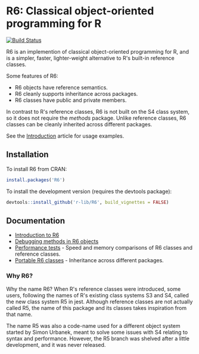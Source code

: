 R6: Classical object-oriented programming for R
===============================================

[![Build Status](https://travis-ci.org/r-lib/R6.svg?branch=master)](https://travis-ci.org/r-lib/R6)

R6 is an implemention of classical object-oriented programming for R, and is a simpler, faster, lighter-weight alternative to R's built-in reference classes.

Some features of R6:

* R6 objects have reference semantics.
* R6 cleanly supports inheritance across packages.
* R6 classes have public and private members.

In contrast to R's reference classes, R6 is not built on the S4 class system, so it does not require the *methods* package. Unlike reference classes, R6 classes can be cleanly inherited across different packages.

See the [Introduction](https://r6.r-lib.org/articles/Introduction.html) article for usage examples.


## Installation

To install R6 from CRAN:

```R
install.packages('R6')
```

To install the development version (requires the devtools package):

```R
devtools::install_github('r-lib/R6', build_vignettes = FALSE)
```


## Documentation

* [Introduction to R6](https://r6.r-lib.org/articles/Introduction.html)
* [Debugging methods in R6 objects](https://r6.r-lib.org/articles/Debugging.html)
* [Performance tests](https://r6.r-lib.org/articles/Performance.html) - Speed and memory comparisons of R6 classes and reference classes.
* [Portable R6 classes](https://r6.r-lib.org/articles/Portable.html) - Inheritance across different packages.


### Why R6?

Why the name R6? When R's reference classes were introduced, some users, following the names of R's existing class systems S3 and S4, called the new class system R5 in jest. Although reference classes are not actually called R5, the name of this package and its classes takes inspiration from that name.

The name R5 was also a code-name used for a different object system started by Simon Urbanek, meant to solve some issues with S4 relating to syntax and performance. However, the R5 branch was shelved after a little development, and it was never released.
